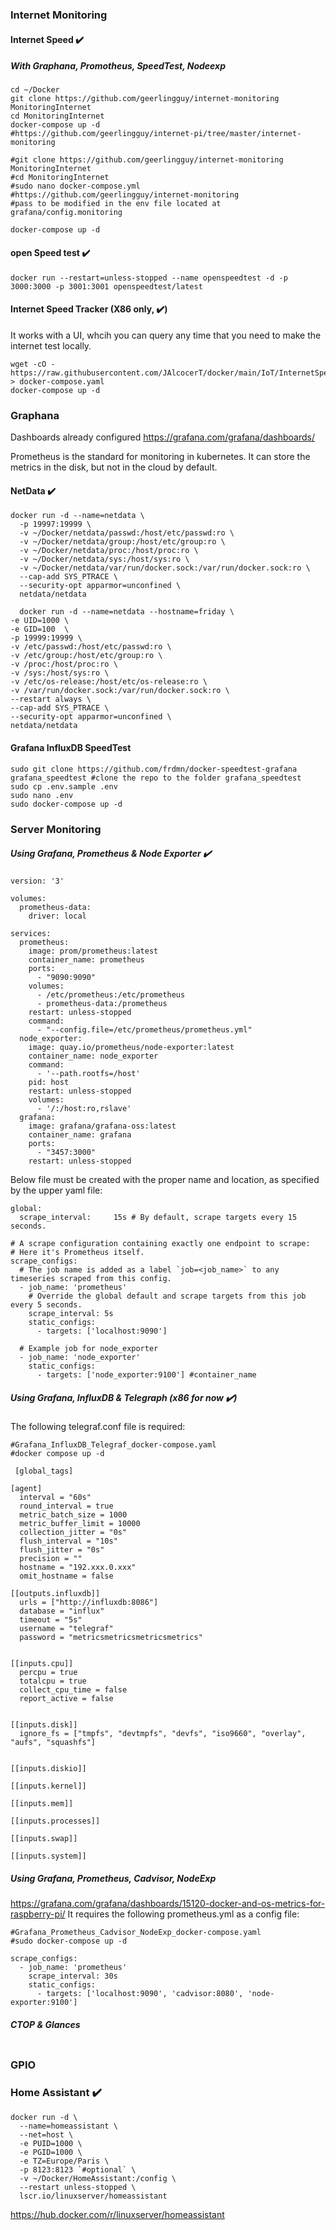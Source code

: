 ### Internet Monitoring

#### Internet Speed :heavy_check_mark:
##### With Graphana, Promotheus,  SpeedTest, Nodeexp

```
cd ~/Docker
git clone https://github.com/geerlingguy/internet-monitoring MonitoringInternet
cd MonitoringInternet
docker-compose up -d
#https://github.com/geerlingguy/internet-pi/tree/master/internet-monitoring

#git clone https://github.com/geerlingguy/internet-monitoring MonitoringInternet
#cd MonitoringInternet
#sudo nano docker-compose.yml
#https://github.com/geerlingguy/internet-monitoring
#pass to be modified in the env file located at grafana/config.monitoring

docker-compose up -d
```


#### open Speed test :heavy_check_mark:

```
docker run --restart=unless-stopped --name openspeedtest -d -p 3000:3000 -p 3001:3001 openspeedtest/latest
```

#### Internet Speed Tracker (X86 only, :heavy_check_mark:)

It works with a UI, whcih you can query any time that you need to make the internet test locally.
```
wget -cO - https://raw.githubusercontent.com/JAlcocerT/docker/main/IoT/InternetSpeedTracker.yaml > docker-compose.yaml
docker-compose up -d
```

### Graphana

Dashboards already configured <https://grafana.com/grafana/dashboards/>

Prometheus is the standard for monitoring in kubernetes.
It can store the metrics in the disk, but not in the cloud by default.

#### NetData :heavy_check_mark:

```
docker run -d --name=netdata \
  -p 19997:19999 \
  -v ~/Docker/netdata/passwd:/host/etc/passwd:ro \
  -v ~/Docker/netdata/group:/host/etc/group:ro \
  -v ~/Docker/netdata/proc:/host/proc:ro \
  -v ~/Docker/netdata/sys:/host/sys:ro \
  -v ~/Docker/netdata/var/run/docker.sock:/var/run/docker.sock:ro \
  --cap-add SYS_PTRACE \
  --security-opt apparmor=unconfined \
  netdata/netdata
  
  docker run -d --name=netdata --hostname=friday \
-e UID=1000 \
-e GID=100  \
-p 19999:19999 \
-v /etc/passwd:/host/etc/passwd:ro \
-v /etc/group:/host/etc/group:ro \
-v /proc:/host/proc:ro \
-v /sys:/host/sys:ro \
-v /etc/os-release:/host/etc/os-release:ro \
-v /var/run/docker.sock:/var/run/docker.sock:ro \
--restart always \
--cap-add SYS_PTRACE \
--security-opt apparmor=unconfined \
netdata/netdata
```

#### Grafana InfluxDB SpeedTest
```
sudo git clone https://github.com/frdmn/docker-speedtest-grafana grafana_speedtest #clone the repo to the folder grafana_speedtest
sudo cp .env.sample .env
sudo nano .env
sudo docker-compose up -d
```

### Server Monitoring
##### Using Grafana, Prometheus & Node Exporter :heavy_check_mark:

```
version: '3'

volumes:
  prometheus-data:
    driver: local

services:
  prometheus:
    image: prom/prometheus:latest
    container_name: prometheus
    ports:
      - "9090:9090"
    volumes:
      - /etc/prometheus:/etc/prometheus
      - prometheus-data:/prometheus
    restart: unless-stopped
    command:
      - "--config.file=/etc/prometheus/prometheus.yml"
  node_exporter:
    image: quay.io/prometheus/node-exporter:latest
    container_name: node_exporter
    command:
      - '--path.rootfs=/host'
    pid: host
    restart: unless-stopped
    volumes:
      - '/:/host:ro,rslave' 
  grafana:
    image: grafana/grafana-oss:latest
    container_name: grafana
    ports:
      - "3457:3000"
    restart: unless-stopped
```
Below file must be created with the proper name and location, as specified by the upper yaml file:
```
global: 
  scrape_interval:     15s # By default, scrape targets every 15 seconds.

# A scrape configuration containing exactly one endpoint to scrape:
# Here it's Prometheus itself.
scrape_configs:
  # The job name is added as a label `job=<job_name>` to any timeseries scraped from this config.
  - job_name: 'prometheus'
    # Override the global default and scrape targets from this job every 5 seconds.
    scrape_interval: 5s
    static_configs:
      - targets: ['localhost:9090']

  # Example job for node_exporter
  - job_name: 'node_exporter'
    static_configs:
      - targets: ['node_exporter:9100'] #container_name
```
##### Using Grafana, InfluxDB & Telegraph (x86 for now :heavy_check_mark:)
The following telegraf.conf file is required:
```
#Grafana_InfluxDB_Telegraf_docker-compose.yaml
#docker compose up -d

 [global_tags]

[agent]
  interval = "60s"
  round_interval = true
  metric_batch_size = 1000
  metric_buffer_limit = 10000
  collection_jitter = "0s"
  flush_interval = "10s"
  flush_jitter = "0s"
  precision = ""
  hostname = "192.xxx.0.xxx"
  omit_hostname = false

[[outputs.influxdb]]
  urls = ["http://influxdb:8086"]
  database = "influx"
  timeout = "5s"
  username = "telegraf"
  password = "metricsmetricsmetricsmetrics"


[[inputs.cpu]]
  percpu = true
  totalcpu = true
  collect_cpu_time = false
  report_active = false


[[inputs.disk]]
  ignore_fs = ["tmpfs", "devtmpfs", "devfs", "iso9660", "overlay", "aufs", "squashfs"]


[[inputs.diskio]]

[[inputs.kernel]]

[[inputs.mem]]

[[inputs.processes]]

[[inputs.swap]]

[[inputs.system]]

```
##### Using Grafana, Prometheus, Cadvisor, NodeExp

<https://grafana.com/grafana/dashboards/15120-docker-and-os-metrics-for-raspberry-pi/>
It requires the following prometheus.yml as a config file:
```
#Grafana_Prometheus_Cadvisor_NodeExp_docker-compose.yaml
#sudo docker-compose up -d

scrape_configs:
  - job_name: 'prometheus'
    scrape_interval: 30s
    static_configs:
      - targets: ['localhost:9090', 'cadvisor:8080', 'node-exporter:9100']
```
##### CTOP & Glances

```

```


### GPIO

### Home Assistant :heavy_check_mark:

```
docker run -d \
  --name=homeassistant \
  --net=host \
  -e PUID=1000 \
  -e PGID=1000 \
  -e TZ=Europe/Paris \
  -p 8123:8123 `#optional` \
  -v ~/Docker/HomeAssistant:/config \
  --restart unless-stopped \
  lscr.io/linuxserver/homeassistant
```
https://hub.docker.com/r/linuxserver/homeassistant

